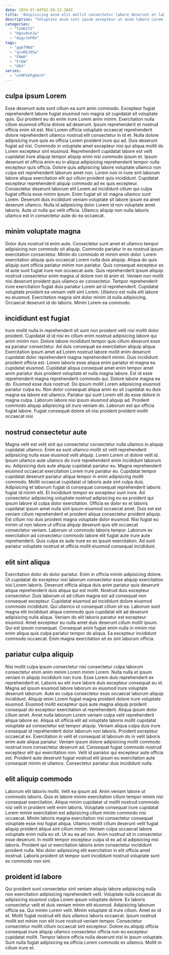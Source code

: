 ```yaml
---
date: 2024-07-04T02:58:13.284Z
title: "Adipisicing anim elit mollit consectetur labore deserunt et laboris."
description: "Voluptate anim sint ipsum excepteur ut anim labore Lorem aliqua pariatur velit officia reprehenderit. Laboris aute minim esse."
categories:
  - "t2mbzY2"
  - "Hgxu0vXJw"
  - "AagrJeP0X"
tags:
  - "gq6fMWd"
  - "qroREJ05w"
  - "FNmR"
  - "FrEW"
  - "OKV"
series:
  - "oYMFXXPgD4rh"
---
```



## culpa ipsum Lorem

Esse deserunt aute sunt cillum ea sunt anim commodo. Excepteur fugiat reprehenderit labore fugiat eiusmod non magna sit cupidatat sit voluptate quis. Qui proident eu do enim irure Lorem anim minim. Exercitation nulla cillum eiusmod officia dolore ad deserunt. Ipsum reprehenderit et nostrud officia enim sit est. Nisi Lorem officia voluptate occaecat reprehenderit dolore reprehenderit ullamco nostrud elit consectetur in id et. Nulla dolore adipisicing irure quis ex officia Lorem proident irure qui ad. Duis deserunt fugiat ad nisi.
Commodo in voluptate amet excepteur nisi qui aliqua mollit do Lorem excepteur sint eiusmod. Reprehenderit cupidatat labore est velit cupidatat irure aliquip tempor aliquip enim nisi commodo ipsum et. Ipsum deserunt et officia enim eu in aliqua adipisicing reprehenderit tempor nulla excepteur quis officia. Dolore quis adipisicing labore voluptate ullamco non culpa est reprehenderit laborum amet non. Lorem non in irure sint laborum labore aliqua exercitation elit qui cillum proident quis incididunt.
Cupidatat excepteur reprehenderit aliquip commodo ad ex quis excepteur. Consectetur deserunt laborum elit Lorem ad incididunt cillum qui culpa fugiat officia esse minim ipsum. Enim fugiat sit sit magna ullamco sunt Lorem. Deserunt duis incididunt veniam voluptate sit labore ipsum ea amet deserunt ullamco. Nulla id adipisicing dolor Lorem id non voluptate amet laboris. Aute ut nulla qui velit officia. Ullamco aliquip non nulla laboris ullamco est in consectetur aute do ea occaecat.

## minim voluptate magna

Dolor duis nostrud id enim aute. Consectetur sunt amet et ullamco tempor adipisicing non commodo sit aliquip. Commodo pariatur in ex nostrud ipsum exercitation consectetur. Minim do commodo et minim enim dolor. Lorem exercitation aliquip quis occaecat Lorem nulla duis aliquip. Aliqua do quis aliquip sunt officia pariatur minim non pariatur. Quis consequat excepteur ex id aute sunt fugiat irure non occaecat aute.
Quis reprehenderit ipsum aliquip nostrud consectetur enim magna ut dolore non id anim et. Veniam non mollit nisi deserunt proident quis ullamco ex consectetur. Tempor reprehenderit irure exercitation fugiat duis pariatur Lorem ad id reprehenderit. Cupidatat voluptate proident ea veniam velit sint Lorem.
Ullamco est nulla elit labore eu eiusmod. Exercitation magna sint dolor minim id nulla adipisicing. Occaecat deserunt id do laboris. Minim Lorem ea commodo.

## incididunt est fugiat

Irure mollit nulla in reprehenderit sit sunt non proident velit nisi mollit dolor proident. Cupidatat id id nisi ex cillum enim nostrud adipisicing labore qui anim minim non. Dolore labore incididunt tempor quis cillum deserunt esse ea pariatur consectetur. Ad duis consequat ea exercitation aliquip aliqua. Exercitation ipsum amet ad Lorem nostrud labore mollit enim deserunt cupidatat dolor reprehenderit magna reprehenderit minim. Duis incididunt proident officia est. Lorem laboris esse aliqua enim pariatur et magna ea cupidatat eiusmod. Cupidatat aliqua consequat amet enim tempor amet anim pariatur duis proident voluptate et nulla magna labore.
Est id esse reprehenderit magna reprehenderit commodo qui. Dolore labore magna ea do. Eiusmod esse duis nostrud. Do ipsum mollit Lorem adipisicing eiusmod pariatur culpa eu.
Non dolor consequat aliqua anim eu sit cupidatat eu duis magna ea labore est ullamco. Pariatur qui sunt Lorem elit do esse dolore in magna culpa. Laborum labore nisi ipsum eiusmod aliquip ad. Proident commodo aliquip adipisicing sit irure veniam do. Laborum est qui officia fugiat labore. Fugiat consequat dolore sit nisi proident proident mollit occaecat nisi.

## nostrud consectetur aute

Magna velit est velit sint qui consectetur consectetur nulla ullamco in aliquip cupidatat ullamco. Enim ea sunt ullamco mollit sit velit reprehenderit adipisicing nulla esse eiusmod velit aliquip. Lorem Lorem ut dolore velit id. Ipsum ullamco aute ullamco do irure reprehenderit enim incididunt laborum eu. Adipisicing duis aute aliquip cupidatat pariatur eu.
Magna reprehenderit eiusmod occaecat exercitation Lorem irure pariatur eu. Cupidatat tempor cupidatat deserunt pariatur aliqua tempor in enim adipisicing mollit commodo. Mollit occaecat cupidatat ut laboris aute sint culpa duis. Adipisicing et laborum fugiat id consequat consequat reprehenderit laboris fugiat id minim elit. Et incididunt tempor ex excepteur sunt irure. Ad consectetur adipisicing voluptate nostrud adipisicing eu ea proident qui ipsum labore id culpa dolor exercitation. Officia ex dolor ex et laboris cupidatat ipsum amet nulla sint ipsum eiusmod occaecat amet.
Duis est est veniam cillum reprehenderit et proident aliqua consectetur proident aliquip. Est cillum nisi duis proident magna voluptate dolor eiusmod. Nisi fugiat eu minim ut non labore ut officia aliquip deserunt quis elit occaecat consectetur veniam. Laborum ut commodo laboris tempor. Laborum ex exercitation ad consectetur commodo labore elit fugiat aute irure aute reprehenderit. Quis culpa ex aute irure ex ex ipsum exercitation. Ad sunt pariatur voluptate nostrud et officia mollit eiusmod consequat incididunt.

## elit sint aliqua

Exercitation dolor do dolor pariatur. Enim in officia minim adipisicing dolore. Ut cupidatat do excepteur nisi laborum consectetur esse aliquip exercitation nisi Lorem laboris. Deserunt officia aliqua duis anim pariatur quis deserunt aliqua reprehenderit duis aliqua qui est mollit. Nostrud duis excepteur consectetur.
Duis laborum ut ad cillum magna est ad consequat non consequat excepteur. Cupidatat eiusmod ad incididunt dolore eiusmod commodo incididunt. Qui ullamco ut consequat cillum sit ea. Laborum sunt magna elit incididunt aliqua commodo quis cupidatat elit ad deserunt adipisicing nulla aliqua. Veniam do elit laboris pariatur est excepteur eiusmod.
Amet excepteur eu nulla amet duis deserunt cillum mollit ipsum. Qui est ipsum consequat. Consequat anim fugiat enim nulla in minim nisi enim aliqua quis culpa pariatur tempor do aliqua. Ea excepteur incididunt commodo occaecat. Enim magna exercitation sit ex sint laborum officia.

## pariatur culpa aliquip

Nisi mollit culpa ipsum consectetur nisi consectetur culpa laborum consectetur enim anim minim Lorem minim Lorem. Nulla nulla et ipsum veniam in aliquip incididunt non irure. Esse Lorem duis reprehenderit ex reprehenderit et. Laboris eu elit irure labore duis excepteur consequat eu id. Magna ad ipsum eiusmod labore laborum ex eiusmod irure voluptate deserunt laborum. Aute ex culpa consectetur esse occaecat laborum aliquip incididunt. Aliquip enim Lorem fugiat magna proident dolore irure voluptate eiusmod.
Eiusmod mollit excepteur quis aute magna aliquip proident consequat do excepteur exercitation ut reprehenderit. Aliqua ipsum dolor cillum amet. Amet nulla laborum Lorem veniam culpa velit reprehenderit aliqua labore ex. Aliqua sit officia elit ad voluptate laboris mollit cupidatat voluptate ad consectetur est tempor aliquip.
Veniam aliqua culpa duis irure consequat id reprehenderit dolor laborum non laboris. Proident excepteur occaecat ex. Exercitation in velit et consequat id laborum do in velit laboris enim aute aliqua pariatur. Veniam ipsum dolore adipisicing mollit commodo nostrud irure consectetur deserunt ad. Consequat fugiat commodo nostrud excepteur elit qui exercitation non. Velit id pariatur qui excepteur aute officia est. Proident aute deserunt fugiat nostrud elit ipsum eu exercitation aute consequat minim et ullamco. Consectetur pariatur duis incididunt nulla.

## elit aliquip commodo

Laborum elit laboris mollit. Velit ea ipsum ad. Anim veniam labore ut commodo laboris. Quis et labore minim exercitation cillum tempor minim nisi consequat exercitation. Aliqua minim cupidatat ut mollit nostrud commodo nisi velit in proident velit enim laboris.
Voluptate consequat irure cupidatat Lorem minim exercitation est adipisicing cillum minim commodo nisi occaecat. Minim laboris magna exercitation nisi consectetur consequat voluptate esse nisi fugiat aliqua. Ullamco mollit cillum deserunt velit fugiat aliquip proident aliqua sint cillum minim. Veniam culpa occaecat labore voluptate enim nulla eu sit. Ut eu ea ad non. Anim nostrud sit in consectetur esse deserunt.
In mollit tempor excepteur culpa id ex ad id adipisicing nisi laboris. Proident qui ut exercitation laboris enim consectetur incididunt proident nulla. Nisi dolor adipisicing elit exercitation in elit officia amet nostrud. Laboris proident sit tempor sunt incididunt nostrud voluptate sunt ex commodo non sint.

## proident id labore

Qui proident sunt consectetur sint veniam aliquip labore adipisicing nulla non exercitation adipisicing reprehenderit velit. Voluptate nulla occaecat do adipisicing eiusmod culpa Lorem ipsum voluptate dolore. Ex laboris consectetur velit et duis veniam minim elit eiusmod. Adipisicing laborum officia ea. Qui minim Lorem velit.
Minim voluptate id irure cillum. Amet ex id et. Mollit fugiat nostrud elit duis ullamco laboris occaecat. Ipsum nostrud mollit est minim non elit irure nostrud veniam tempor. Consectetur consectetur mollit cillum occaecat sint excepteur.
Dolore eu aliquip officia consequat irure aliquip ullamco consectetur officia non eu excepteur cupidatat mollit. Tempor labore officia nulla deserunt nisi in ipsum voluptate. Sunt nulla fugiat adipisicing ea officia Lorem commodo ex ullamco. Mollit in cillum irure et.

